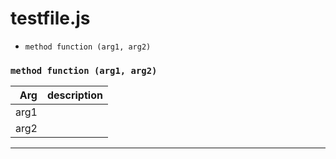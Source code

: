 # testfile.js

- ``` method function (arg1, arg2) ```



### ``` method function (arg1, arg2) ```

| Arg | description |
| --: | :-- |
| arg1 |  |
| arg2 |  |





---

